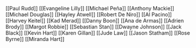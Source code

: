 [[Paul Rudd]]
[[Evangeline Lilly]]
[[Michael Peña]]
[[Anthony Mackie]]
[[Michael Douglas]]
[[Hayley Atwell]]
[[Robert De Niro]]
[[Al Pacino]]
[[Harvey Keitel]]
[[Kad Merad]]
[[Danny Boon]]
[[Ana de Armas]]
[[Adrien Brody]]
[[Margot Robbie]]
[[Sebastian Stan]]
[[Dwayne Johnson]]
[[Jack Black]]
[[Kevin Hart]]
[[Karen Gillan]]
[[Jude Law]]
[[Jason Statham]]
[[Rose Byrne]]
[[Miranda Hart]]
